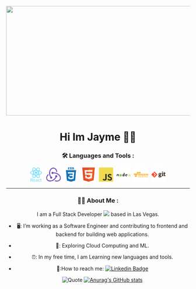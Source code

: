 <div align="center">
  <img src="https://i.pinimg.com/originals/f1/e7/34/f1e734f9cade86fe737a9aa404ad5677.gif" width="600" height="300"/>
</div>
<div align = "center">
  <h1>
  Hi Im Jayme 👋🏽
 
  </h1>
 
  
<div align = "center">


### :hammer_and_wrench: Languages and Tools :
  
  <img src="https://github.com/devicons/devicon/blob/master/icons/react/react-original-wordmark.svg" title="React" alt="React" width="40" height="40"/>&nbsp;
  <img src="https://github.com/devicons/devicon/blob/master/icons/redux/redux-original.svg" title="Redux" alt="Redux " width="40" height="40"/>&nbsp;
  <img src="https://github.com/devicons/devicon/blob/master/icons/css3/css3-plain-wordmark.svg"  title="CSS3" alt="CSS" width="40" height="40"/>&nbsp;
  <img src="https://github.com/devicons/devicon/blob/master/icons/html5/html5-original.svg" title="HTML5" alt="HTML" width="40" height="40"/>&nbsp;
  <img src="https://github.com/devicons/devicon/blob/master/icons/javascript/javascript-original.svg" title="JavaScript" alt="JavaScript" width="40" height="40"/>&nbsp;
  <img src="https://github.com/devicons/devicon/blob/master/icons/nodejs/nodejs-original-wordmark.svg" title="NodeJS" alt="NodeJS" width="40" height="40"/>&nbsp;
  <img src="https://github.com/devicons/devicon/blob/master/icons/amazonwebservices/amazonwebservices-plain-wordmark.svg" title="AWS" alt="AWS" width="40" height="40"/>&nbsp;
  <img src="https://github.com/devicons/devicon/blob/master/icons/git/git-original-wordmark.svg" title="Git" alt="Git" width="40" height="40"/>&nbsp;
  
  ---

### :man_technologist: About Me :
  I am a Full Stack Developer <img src="https://media2.giphy.com/media/pALw8LdftuqAw/giphy.gif" width="30"> based in Las Vegas.
  - 🖥: I’m working as a Software Engineer and contributing to frontend and backend for building web applications.

- 🦾: Exploring Cloud Computing and ML.

- ⏰: In my free time, I am Learning new languages and tools.

- 📲:How to reach me: [![Linkedin Badge](https://img.shields.io/badge/-linkedin-blue?style=flat&logo=Linkedin&logoColor=white)](https://www.linkedin.com/in/jaymejackson702/)
  
  

  ![Quote](https://github-readme-quotes.herokuapp.com/quote?theme=dark&quoteCategory=motivational)
[![Anurag's GitHub stats](https://github-readme-stats.vercel.app/api?username=JayShinobi&theme=highcontrast&show_icons=true)](https://github.com/JayShinobi/github-readme-stats)


</div>

<!--
**JayShinobi/JayShinobi** is a ✨ _special_ ✨ repository because its `README.md` (this file) appears on your GitHub profile.

Here are some ideas to get you started:

- 🔭 I’m currently working on ...
- 🌱 I’m currently learning ...
- 👯 I’m looking to collaborate on ...
- 🤔 I’m looking for help with ...
- 💬 Ask me about ...
- 📫 How to reach me: ...
- 😄 Pronouns: ...
- ⚡ Fun fact: ...
-->
